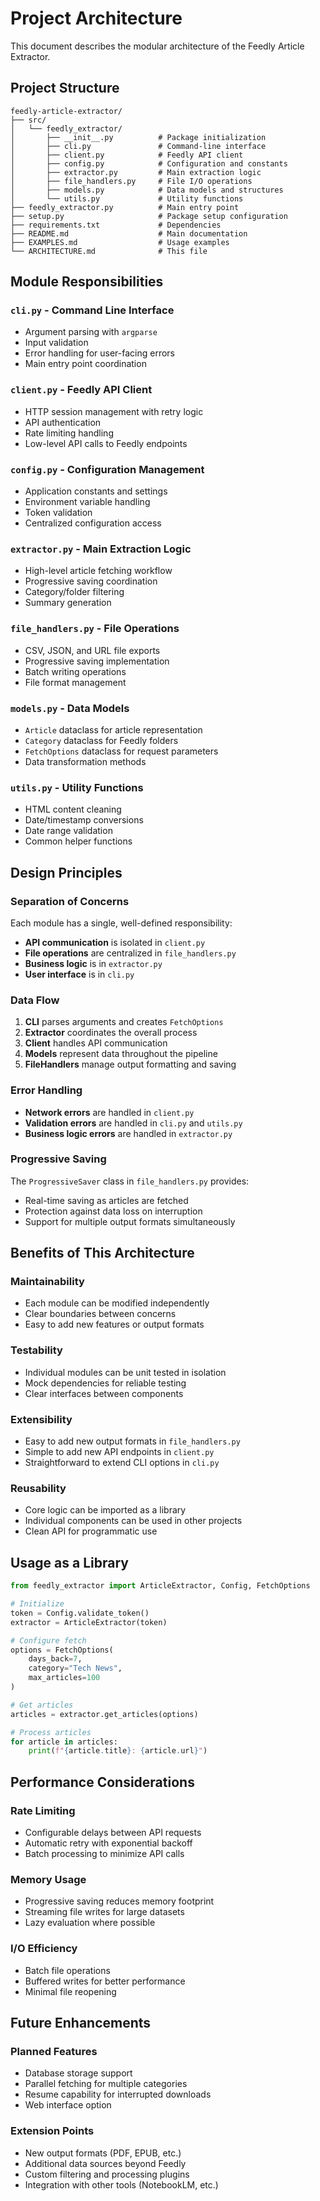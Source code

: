 # Project Architecture

This document describes the modular architecture of the Feedly Article Extractor.

## Project Structure

```
feedly-article-extractor/
├── src/
│   └── feedly_extractor/
│       ├── __init__.py          # Package initialization
│       ├── cli.py               # Command-line interface
│       ├── client.py            # Feedly API client
│       ├── config.py            # Configuration and constants
│       ├── extractor.py         # Main extraction logic
│       ├── file_handlers.py     # File I/O operations
│       ├── models.py            # Data models and structures
│       └── utils.py             # Utility functions
├── feedly_extractor.py          # Main entry point
├── setup.py                     # Package setup configuration
├── requirements.txt             # Dependencies
├── README.md                    # Main documentation
├── EXAMPLES.md                  # Usage examples
└── ARCHITECTURE.md              # This file
```

## Module Responsibilities

### `cli.py` - Command Line Interface
- Argument parsing with `argparse`
- Input validation
- Error handling for user-facing errors
- Main entry point coordination

### `client.py` - Feedly API Client
- HTTP session management with retry logic
- API authentication
- Rate limiting handling
- Low-level API calls to Feedly endpoints

### `config.py` - Configuration Management
- Application constants and settings
- Environment variable handling
- Token validation
- Centralized configuration access

### `extractor.py` - Main Extraction Logic
- High-level article fetching workflow
- Progressive saving coordination
- Category/folder filtering
- Summary generation

### `file_handlers.py` - File Operations
- CSV, JSON, and URL file exports
- Progressive saving implementation
- Batch writing operations
- File format management

### `models.py` - Data Models
- `Article` dataclass for article representation
- `Category` dataclass for Feedly folders
- `FetchOptions` dataclass for request parameters
- Data transformation methods

### `utils.py` - Utility Functions
- HTML content cleaning
- Date/timestamp conversions
- Date range validation
- Common helper functions

## Design Principles

### Separation of Concerns
Each module has a single, well-defined responsibility:
- **API communication** is isolated in `client.py`
- **File operations** are centralized in `file_handlers.py`
- **Business logic** is in `extractor.py`
- **User interface** is in `cli.py`

### Data Flow
1. **CLI** parses arguments and creates `FetchOptions`
2. **Extractor** coordinates the overall process
3. **Client** handles API communication
4. **Models** represent data throughout the pipeline
5. **FileHandlers** manage output formatting and saving

### Error Handling
- **Network errors** are handled in `client.py`
- **Validation errors** are handled in `cli.py` and `utils.py`
- **Business logic errors** are handled in `extractor.py`

### Progressive Saving
The `ProgressiveSaver` class in `file_handlers.py` provides:
- Real-time saving as articles are fetched
- Protection against data loss on interruption
- Support for multiple output formats simultaneously

## Benefits of This Architecture

### Maintainability
- Each module can be modified independently
- Clear boundaries between concerns
- Easy to add new features or output formats

### Testability
- Individual modules can be unit tested in isolation
- Mock dependencies for reliable testing
- Clear interfaces between components

### Extensibility
- Easy to add new output formats in `file_handlers.py`
- Simple to add new API endpoints in `client.py`
- Straightforward to extend CLI options in `cli.py`

### Reusability
- Core logic can be imported as a library
- Individual components can be used in other projects
- Clean API for programmatic use

## Usage as a Library

```python
from feedly_extractor import ArticleExtractor, Config, FetchOptions

# Initialize
token = Config.validate_token()
extractor = ArticleExtractor(token)

# Configure fetch
options = FetchOptions(
    days_back=7,
    category="Tech News",
    max_articles=100
)

# Get articles
articles = extractor.get_articles(options)

# Process articles
for article in articles:
    print(f"{article.title}: {article.url}")
```

## Performance Considerations

### Rate Limiting
- Configurable delays between API requests
- Automatic retry with exponential backoff
- Batch processing to minimize API calls

### Memory Usage
- Progressive saving reduces memory footprint
- Streaming file writes for large datasets
- Lazy evaluation where possible

### I/O Efficiency
- Batch file operations
- Buffered writes for better performance
- Minimal file reopening

## Future Enhancements

### Planned Features
- Database storage support
- Parallel fetching for multiple categories
- Resume capability for interrupted downloads
- Web interface option

### Extension Points
- New output formats (PDF, EPUB, etc.)
- Additional data sources beyond Feedly
- Custom filtering and processing plugins
- Integration with other tools (NotebookLM, etc.)